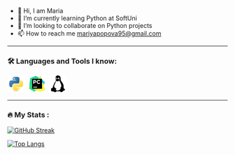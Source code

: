 - 👋 Hi, I am Maria
- 🌱 I’m currently learning Python at SoftUni
- 💞️ I’m looking to collaborate on Python projects
- 📫 How to reach me mariyapopova95@gmail.com


---

### :hammer_and_wrench: Languages and Tools I know:
<img src="https://github.com/devicons/devicon/blob/v2.14.0/icons/python/python-original.svg" title="Java" alt="Java" width="40" height="40"/>&nbsp;
<img src="https://github.com/devicons/devicon/blob/v2.14.0/icons/pycharm/pycharm-original.svg" title="Java" alt="Java" width="40" height="40"/>&nbsp;
<img src="https://github.com/devicons/devicon/blob/master/icons/linux/linux-plain.svg" title="Java" alt="Java" width="40" height="40"/>&nbsp;

---

### :fire: My Stats :

[![GitHub Streak](https://streak-stats.demolab.com?user=midimitrova&theme=dark&hide_border=true&date_format=j%20M%5B%20Y%5D&mode=weekly)](https://git.io/streak-stats)

[![Top Langs](https://github-readme-stats.vercel.app/api/top-langs/?username=midimitrova&layout=compact&theme=vision-friendly-dark)](https://github.com/anuraghazra/github-readme-stats)
